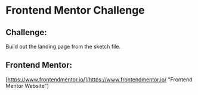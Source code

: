 # Frontend Mentor Challenge 

## Challenge: 

Build out the landing page from the sketch file.


## Frontend Mentor: 

[https://www.frontendmentor.io/](https://www.frontendmentor.io/ "Frontend Mentor Website")
